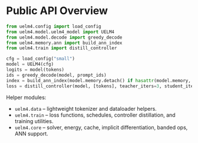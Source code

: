 # Public API Overview

```python
from uelm4.config import load_config
from uelm4.model.uelm4_model import UELM4
from uelm4.model.decode import greedy_decode
from uelm4.memory.ann import build_ann_index
from uelm4.train import distill_controller

cfg = load_config("small")
model = UELM4(cfg)
logits = model(tokens)
ids = greedy_decode(model, prompt_ids)
index = build_ann_index(model.memory.detach() if hasattr(model.memory, 'detach') else model.memory)
loss = distill_controller(model, [tokens], teacher_iters=3, student_iters=1)
```

Helper modules:

- `uelm4.data` – lightweight tokenizer and dataloader helpers.
- `uelm4.train` – loss functions, schedules, controller distillation, and training utilities.
- `uelm4.core` – solver, energy, cache, implicit differentiation, banded ops, ANN support.
